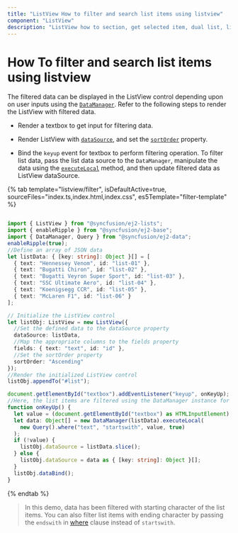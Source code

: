 ```yaml
---
title: "ListView How to filter and search list items using listview"
component: "ListView"
description: "ListView how to section, get selected item, dual list, listview filtering, add & remove items from listview, grid layout using listview, listview drag & drop."
---
```


# How To filter and search list items using listview

The filtered data can be displayed in the ListView control depending upon on user inputs using the
[`DataManager`](../../data/getting-started/). Refer to the
following steps to render the ListView with filtered data.

* Render a textbox to get input for filtering data.

* Render ListView with
[`dataSource`](../../api/list-view#datasource), and set
the [`sortOrder`](../../api/list-view#sortorder) property.

* Bind the `keyup` event for textbox to perform filtering operation. To filter list data, pass the list data source to the
`DataManager`, manipulate the data using the
[`executeLocal`](../../api/data/dataManager#executelocal) method,
and then update filtered data as ListView dataSource.

{% tab template="listview/filter", isDefaultActive=true, sourceFiles="index.ts,index.html,index.css", es5Template="filter-template" %}

```typescript

import { ListView } from "@syncfusion/ej2-lists";
import { enableRipple } from "@syncfusion/ej2-base";
import { DataManager, Query } from "@syncfusion/ej2-data";
enableRipple(true);
//Define an array of JSON data
let listData: { [key: string]: Object }[] = [
  { text: "Hennessey Venom", id: "list-01" },
  { text: "Bugatti Chiron", id: "list-02" },
  { text: "Bugatti Veyron Super Sport", id: "list-03" },
  { text: "SSC Ultimate Aero", id: "list-04" },
  { text: "Koenigsegg CCR", id: "list-05" },
  { text: "McLaren F1", id: "list-06" }
];

// Initialize the ListView control
let listObj: ListView = new ListView({
  //Set the defined data to the dataSource property
  dataSource: listData,
  //Map the appropriate columns to the fields property
  fields: { text: "text", id: "id" },
  //Set the sortOrder property
  sortOrder: "Ascending"
});
//Render the initialized ListView control
listObj.appendTo("#list");

document.getElementById("textbox").addEventListener("keyup", onKeyUp);
//Here, the list items are filtered using the DataManager instance for ListView
function onKeyUp() {
  let value = (document.getElementById("textbox") as HTMLInputElement).value;
  let data: Object[] = new DataManager(listData).executeLocal(
    new Query().where("text", "startswith", value, true)
  );
  if (!value) {
    listObj.dataSource = listData.slice();
  } else {
    listObj.dataSource = data as { [key: string]: Object }[];
  }
  listObj.dataBind();
}

```

{% endtab %}

> In this demo, data has been filtered with starting character of the list items. You can also filter list items with ending
character by passing the `endswith` in
[where](../../api/data/query#where)
clause instead of `startswith`.
